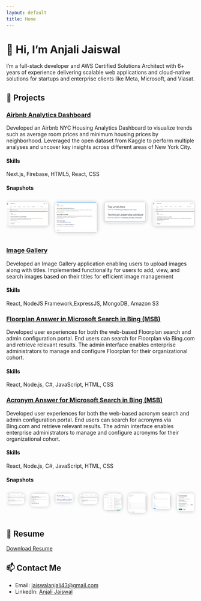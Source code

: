 ```yaml
---
layout: default
title: Home
---
```


# 👋 Hi, I’m Anjali Jaiswal

I’m a full-stack developer and AWS Certified Solutions Architect with 6+ years of experience delivering scalable web applications and cloud-native solutions for startups and enterprise clients like Meta, Microsoft, and Viasat.

## 🔧 Projects

### [Airbnb Analytics Dashboard](https://github.com/ajaisw13/airbnb_nyc_analytics)
Developed an Airbnb NYC Housing Analytics Dashboard to visualize trends such as average room prices and minimum housing prices by neighborhood. Leveraged the open dataset from Kaggle to perform multiple analyses and uncover key insights across different areas of New York City.

#### Skills
Next.js, Firebase, HTML5, React, CSS

#### Snapshots

<div class="carousel">
<a href="https://github.com/ajaisw13/ajaisw13.github.io" target="_blank">
  <img class="carousel-image" src="/assets/Acronyms/Figure1.png" alt="Figure 1" />
</a>
<a href="https://github.com/ajaisw13/ajaisw13.github.io" target="_blank">
  <img class="carousel-image" src="/assets/Acronyms/Figure2.png" alt="Figure 2" />
</a>
<a href="https://github.com/ajaisw13/ajaisw13.github.io" target="_blank">
  <img class="carousel-image" src="/assets/Acronyms/Figure3.png" alt="Figure 3" />
</a>
<a href="https://github.com/ajaisw13/ajaisw13.github.io" target="_blank">
  <img class="carousel-image" src="/assets/Acronyms/Figure4.png" alt="Figure 4" />
</a>
</div>


### [Image Gallery](https://github.com/ajaisw13/Image-Gallery-fullstack)
Developed an Image Gallery application enabling users to upload images along with titles. Implemented functionality for users to add, view, and search images based on their titles for efficient image management

#### Skills
React, NodeJS Framework,ExpressJS, MongoDB, Amazon S3

### [Floorplan Answer in Microsoft Search in Bing (MSB)](https://learn.microsoft.com/en-us/microsoftsearch/manage-floorplans)
Developed user experiences for both the web-based Floorplan search and admin configuration portal. End users can search for Floorplan via Bing.com and retrieve relevant results. The admin interface enables enterprise administrators to manage and configure Floorplan for their organizational cohort.

#### Skills
React, Node.js, C#, JavaScript, HTML, CSS

### [Acronym Answer for Microsoft Search in Bing (MSB)](https://techcommunity.microsoft.com/blog/intelligentsearch_discoveryblog/introducing-acronym-answers-in-microsoft-search/1122809)
Developed user experiences for both the web-based acronym search and admin configuration portal. End users can search for acronyms via Bing.com and retrieve relevant results. The admin interface enables enterprise administrators to manage and configure acronyms for their organizational cohort.

#### Skills
React, Node.js, C#, JavaScript, HTML, CSS

#### Snapshots

<div class="carousel">
<a href="https://github.com/ajaisw13/ajaisw13.github.io" target="_blank">
  <img class="carousel-image" src="/assets/Acronyms/Figure1.png" alt="Figure 1" />
</a>
<a href="https://github.com/ajaisw13/ajaisw13.github.io" target="_blank">
  <img class="carousel-image" src="/assets/Acronyms/Figure2.png" alt="Figure 2" />
</a>
<a href="https://github.com/ajaisw13/ajaisw13.github.io" target="_blank">
  <img class="carousel-image" src="/assets/Acronyms/Figure3.png" alt="Figure 3" />
</a>
<a href="https://github.com/ajaisw13/ajaisw13.github.io" target="_blank">
  <img class="carousel-image" src="/assets/Acronyms/Figure4.png" alt="Figure 4" />
</a>
<a href="https://github.com/ajaisw13/ajaisw13.github.io" target="_blank">
  <img class="carousel-image" src="/assets/Acronyms/Figure7.png" alt="Figure 7" />
</a>
<a href="https://github.com/ajaisw13/ajaisw13.github.io" target="_blank">
  <img class="carousel-image" src="/assets/Acronyms/Figure9.png" alt="Figure 9" />
</a>
<a href="https://github.com/ajaisw13/ajaisw13.github.io" target="_blank">
  <img class="carousel-image" src="/assets/Acronyms/Figure10.png" alt="Figure 10" />
</a>
<a href="https://github.com/ajaisw13/ajaisw13.github.io" target="_blank">
  <img class="carousel-image" src="/assets/Acronyms/Figure18.png" alt="Figure 18" />
</a>
</div>

<style>
.carousel {
  display: flex;
  overflow-x: auto;
  scroll-snap-type: x mandatory;
  gap: 16px;
  padding: 10px 0;
}
.carousel-image {
  flex: 0 0 auto;
  width: 300px;
  height: auto;
  scroll-snap-align: start;
  border-radius: 10px;
  box-shadow: 0 0 10px rgba(0,0,0,0.2);
}
</style>

## 💼 Resume

[Download Resume](resume.pdf)

## 📫 Contact Me

- Email: jaiswalanjali43@gmail.com
- LinkedIn: [Anjali Jaiswal](https://www.linkedin.com/in/anjali-jaiswal-4120a89a/)
